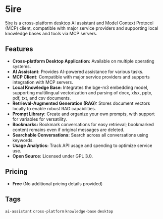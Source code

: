 # 5ire

[5ire](https://glama.ai/mcp/clients/5ire) is a cross-platform desktop AI assistant and Model Context Protocol (MCP) client, compatible with major service providers and supporting local knowledge bases and tools via MCP servers.

## Features
- **Cross-platform Desktop Application:** Available on multiple operating systems.
- **AI Assistant:** Provides AI-powered assistance for various tasks.
- **MCP Client:** Compatible with major service providers and supports integration with MCP servers.
- **Local Knowledge Base:** Integrates the bge-m3 embedding model, supporting multilingual vectorization and parsing of docx, xlsx, pptx, pdf, txt, and csv documents.
- **Retrieval-Augmented Generation (RAG):** Stores document vectors locally to enable robust RAG capabilities.
- **Prompt Library:** Create and organize your own prompts, with support for variables for versatility.
- **Bookmarks:** Bookmark conversations for easy retrieval; bookmarked content remains even if original messages are deleted.
- **Searchable Conversations:** Search across all conversations using keywords.
- **Usage Analytics:** Track API usage and spending to optimize service use.
- **Open Source:** Licensed under GPL 3.0.

## Pricing
- **Free** (No additional pricing details provided)

## Tags
`ai-assistant` `cross-platform` `knowledge-base` `desktop`